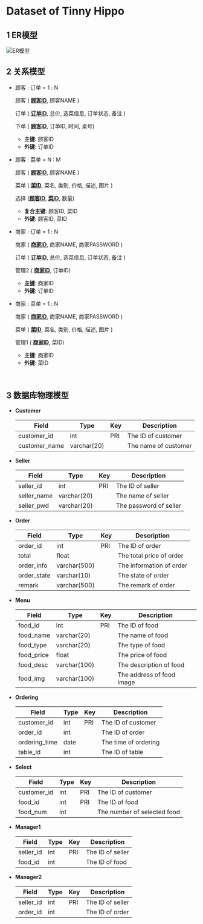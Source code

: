 # Dataset of Tinny Hippo


## 1 ER模型

![ER模型](https://i.loli.net/2019/06/27/5d147c324d3d219954.png)



## 2 关系模型

- 顾客 : 订单 = 1 : N

  顾客 ( <u>**顾客ID**</u>, 顾客NAME )

  订单 ( <u>**订单ID**</u>, 总价, 选菜信息, 订单状态, 备注 )

  下单 ( <u>**顾客ID**</u>,  订单ID, 时间, 桌号)

  - **主键**: 顾客ID
  - **外键**: 订单ID

- 顾客 : 菜单 = N : M

  顾客 ( <u>**顾客ID**</u>, 顾客NAME )

  菜单 ( <u>**菜ID**</u>, 菜名, 类别, 价格, 描述, 图片 )

  选择 (<u>**顾客ID**</u>, <u>**菜ID**</u>, 数量)

  - **复合主键**: 顾客ID, 菜ID
  - **外键**: 顾客ID, 菜ID

- 商家 : 订单 = 1 : N

  商家 ( <u>**商家ID**</u>, 商家NAME, 商家PASSWORD )

  订单 ( <u>**订单ID**</u>, 总价, 选菜信息, 订单状态, 备注 )

  管理2 ( <u>**商家ID**</u>,  订单ID)

  - **主键**: 商家ID
  - **外键**: 订单ID

- 商家 : 菜单 = 1 : N

  商家 ( <u>**商家ID**</u>, 商家NAME, 商家PASSWORD )

  菜单 ( <u>**菜ID**</u>, 菜名, 类别, 价格, 描述, 图片 )

  管理1 ( <u>**商家ID**</u>,  菜ID)

  - **主键**: 商家ID
  - **外键**: 菜ID

  ​

## 3 数据库物理模型

- **Customer**

  | Field         | Type        | Key  | Description          |
  | ------------- | ----------- | ---- | -------------------- |
  | customer_id   | int         | PRI  | The ID of customer   |
  | customer_name | varchar(20) |      | The name of customer |

- **Seller**

  | Field       | Type        | Key  | Description            |
  | ----------- | ----------- | ---- | ---------------------- |
  | seller_id   | int         | PRI  | The ID of seller       |
  | seller_name | varchar(20) |      | The name of seller     |
  | seller_pwd  | varchar(20) |      | The password of seller |

- **Order**

  | Field       | Type         | Key  | Description              |
  | ----------- | ------------ | ---- | ------------------------ |
  | order_id    | int          | PRI  | The ID of order          |
  | total       | float        |      | The total price of order |
  | order_info  | varchar(500) |      | The information of order |
  | order_state | varchar(10)  |      | The state of order       |
  | remark      | varchar(500) |      | The remark of order      |


- **Menu**

  | Field      | Type         | Key  | Description               |
  | ---------- | ------------ | ---- | ------------------------- |
  | food_id    | int          | PRI  | The ID of food            |
  | food_name  | varchar(20)  |      | The name of food          |
  | food_type  | varchar(20)  |      | The type of food          |
  | food_price | float        |      | The price of food         |
  | food_desc  | varchar(100) |      | The description of food   |
  | food_img   | varchar(100) |      | The address of food image |


- **Ordering**

  | Field         | Type | Key  | Description          |
  | ------------- | ---- | ---- | -------------------- |
  | customer_id   | int  | PRI  | The ID of customer   |
  | order_id      | int  |      | The ID of order      |
  | ordering_time | date |      | The time of ordering |
  | table_id      | int  |      | The ID of table      |


- **Select**

  | Field       | Type | Key  | Description                 |
  | ----------- | ---- | ---- | --------------------------- |
  | customer_id | int  | PRI  | The ID of customer          |
  | food_id     | int  | PRI  | The ID of food              |
  | food_num    | int  |      | The number of selected food |



- **Manager1**

  | Field     | Type | Key  | Description      |
  | --------- | ---- | ---- | ---------------- |
  | seller_id | int  | PRI  | The ID of seller |
  | food_id   | int  |      | The ID of food   |


- **Manager2**

  | Field     | Type | Key  | Description      |
  | --------- | ---- | ---- | ---------------- |
  | seller_id | int  | PRI  | The ID of seller |
  | order_id  | int  |      | The ID of order  |


